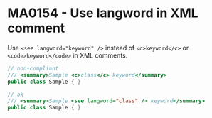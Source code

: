 # MA0154 - Use langword in XML comment

Use `<see langword="keyword" />` instead of `<c>keyword</c>` or `<code>keyword</code>` in XML comments.

```c#
// non-compliant
/// <summary>Sample <c>class</c> keyword</summary>
public class Sample { }

// ok
/// <summary>Sample <see langword="class" /> keyword</summary>
public class Sample { }
```
